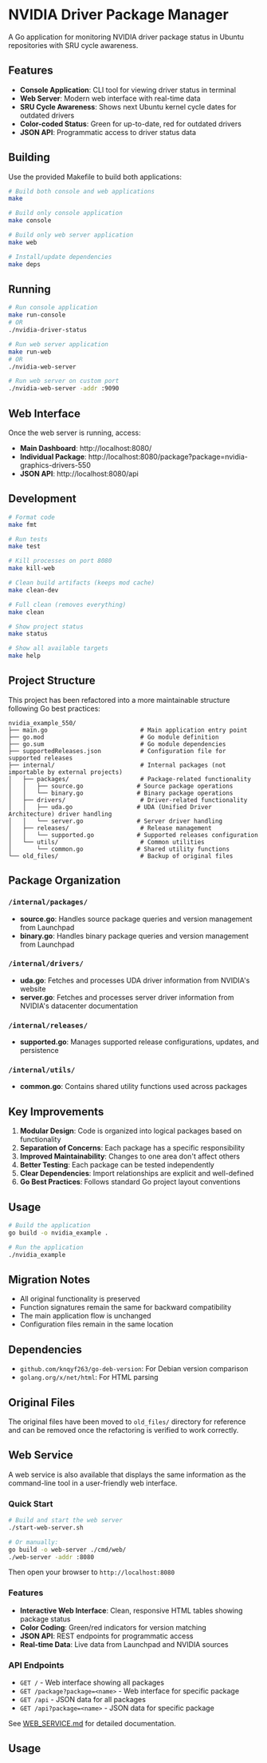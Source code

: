 # NVIDIA Driver Package Manager

A Go application for monitoring NVIDIA driver package status in Ubuntu repositories with SRU cycle awareness.

## Features

- **Console Application**: CLI tool for viewing driver status in terminal
- **Web Server**: Modern web interface with real-time data
- **SRU Cycle Awareness**: Shows next Ubuntu kernel cycle dates for outdated drivers
- **Color-coded Status**: Green for up-to-date, red for outdated drivers
- **JSON API**: Programmatic access to driver status data

## Building

Use the provided Makefile to build both applications:

```bash
# Build both console and web applications
make

# Build only console application
make console

# Build only web server application
make web

# Install/update dependencies
make deps
```

## Running

```bash
# Run console application
make run-console
# OR
./nvidia-driver-status

# Run web server application
make run-web
# OR
./nvidia-web-server

# Run web server on custom port
./nvidia-web-server -addr :9090
```

## Web Interface

Once the web server is running, access:
- **Main Dashboard**: http://localhost:8080/
- **Individual Package**: http://localhost:8080/package?package=nvidia-graphics-drivers-550
- **JSON API**: http://localhost:8080/api

## Development

```bash
# Format code
make fmt

# Run tests
make test

# Kill processes on port 8080
make kill-web

# Clean build artifacts (keeps mod cache)
make clean-dev

# Full clean (removes everything)
make clean

# Show project status
make status

# Show all available targets
make help
```

## Project Structure

This project has been refactored into a more maintainable structure following Go best practices:

```
nvidia_example_550/
├── main.go                          # Main application entry point
├── go.mod                           # Go module definition
├── go.sum                           # Go module dependencies
├── supportedReleases.json           # Configuration file for supported releases
├── internal/                        # Internal packages (not importable by external projects)
│   ├── packages/                    # Package-related functionality
│   │   ├── source.go               # Source package operations
│   │   └── binary.go               # Binary package operations
│   ├── drivers/                     # Driver-related functionality
│   │   ├── uda.go                  # UDA (Unified Driver Architecture) driver handling
│   │   └── server.go               # Server driver handling
│   ├── releases/                    # Release management
│   │   └── supported.go            # Supported releases configuration
│   └── utils/                       # Common utilities
│       └── common.go               # Shared utility functions
└── old_files/                       # Backup of original files
```

## Package Organization

### `/internal/packages/`
- **source.go**: Handles source package queries and version management from Launchpad
- **binary.go**: Handles binary package queries and version management from Launchpad

### `/internal/drivers/`
- **uda.go**: Fetches and processes UDA driver information from NVIDIA's website
- **server.go**: Fetches and processes server driver information from NVIDIA's datacenter documentation

### `/internal/releases/`
- **supported.go**: Manages supported release configurations, updates, and persistence

### `/internal/utils/`
- **common.go**: Contains shared utility functions used across packages

## Key Improvements

1. **Modular Design**: Code is organized into logical packages based on functionality
2. **Separation of Concerns**: Each package has a specific responsibility
3. **Improved Maintainability**: Changes to one area don't affect others
4. **Better Testing**: Each package can be tested independently
5. **Clear Dependencies**: Import relationships are explicit and well-defined
6. **Go Best Practices**: Follows standard Go project layout conventions

## Usage

```bash
# Build the application
go build -o nvidia_example .

# Run the application
./nvidia_example
```

## Migration Notes

- All original functionality is preserved
- Function signatures remain the same for backward compatibility
- The main application flow is unchanged
- Configuration files remain in the same location

## Dependencies

- `github.com/knqyf263/go-deb-version`: For Debian version comparison
- `golang.org/x/net/html`: For HTML parsing

## Original Files

The original files have been moved to `old_files/` directory for reference and can be removed once the refactoring is verified to work correctly.

## Web Service

A web service is also available that displays the same information as the command-line tool in a user-friendly web interface.

### Quick Start

```bash
# Build and start the web server
./start-web-server.sh

# Or manually:
go build -o web-server ./cmd/web/
./web-server -addr :8080
```

Then open your browser to `http://localhost:8080`

### Features

- **Interactive Web Interface**: Clean, responsive HTML tables showing package status
- **Color Coding**: Green/red indicators for version matching
- **JSON API**: REST endpoints for programmatic access
- **Real-time Data**: Live data from Launchpad and NVIDIA sources

### API Endpoints

- `GET /` - Web interface showing all packages
- `GET /package?package=<name>` - Web interface for specific package  
- `GET /api` - JSON data for all packages
- `GET /api?package=<name>` - JSON data for specific package

See [WEB_SERVICE.md](WEB_SERVICE.md) for detailed documentation.

## Usage
